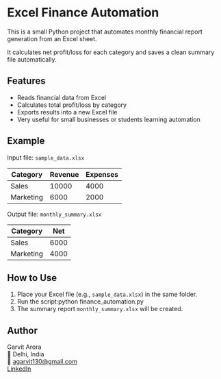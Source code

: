 # Excel Finance Automation

This is a small Python project that automates monthly financial report generation from an Excel sheet.

It calculates net profit/loss for each category and saves a clean summary file automatically.

## Features
- Reads financial data from Excel
- Calculates total profit/loss by category
- Exports results into a new Excel file
- Very useful for small businesses or students learning automation

## Example
Input file: `sample_data.xlsx`

| Category | Revenue | Expenses |
|-----------|----------|----------|
| Sales | 10000 | 4000 |
| Marketing | 6000 | 2000 |

Output file: `monthly_summary.xlsx`

| Category | Net |
|-----------|-----|
| Sales | 6000 |
| Marketing | 4000 |

## How to Use
1. Place your Excel file (e.g., `sample_data.xlsx`) in the same folder.  
2. Run the script:python finance_automation.py
3. The summary report `monthly_summary.xlsx` will be created.

## Author
Garvit Arora  
📍 Delhi, India  
📧 agarvit130@gmail.com  
[LinkedIn](https://www.linkedin.com/in/garvit-arora-7462a0334)
